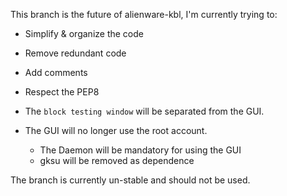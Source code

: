This branch is the future of alienware-kbl, I'm currently trying to:

+ Simplify & organize the code
+ Remove redundant code
+ Add comments
+ Respect the PEP8

+ The `block testing window` will be separated from the GUI.
+ The GUI will no longer use the root account.
    * The Daemon will be mandatory for using the GUI
    * gksu will be removed as dependence

The branch is currently un-stable and should not be used.


